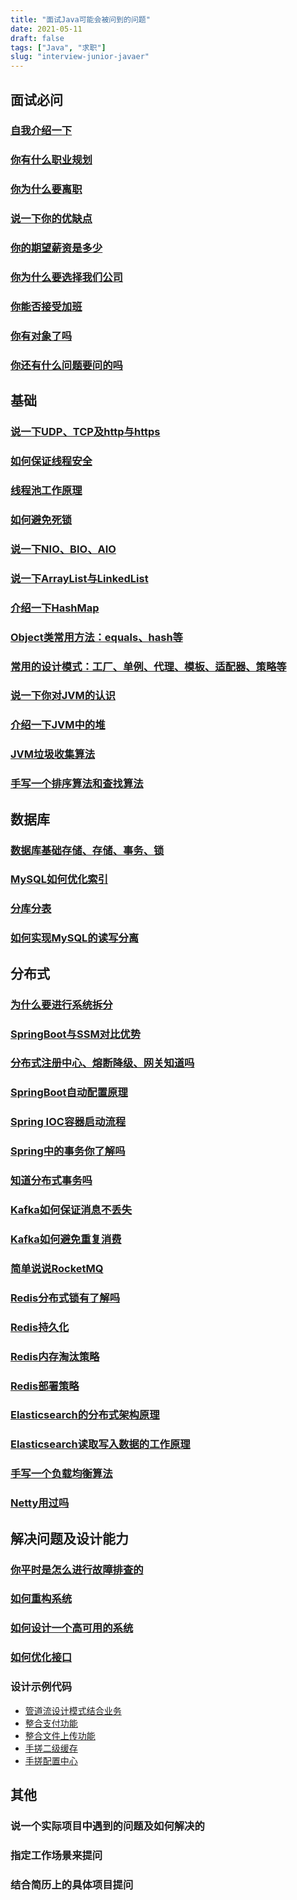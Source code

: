 ```yaml
---
title: "面试Java可能会被问到的问题"
date: 2021-05-11
draft: false
tags: ["Java", "求职"]
slug: "interview-junior-javaer"
---
```


## 面试必问
### [自我介绍一下](/iblog/posts/resume/interview-questions-and-answers/#自我介绍)
### [你有什么职业规划](/iblog/posts/resume/interview-questions-and-answers/#你的职业规划是什么)
### [你为什么要离职](/iblog/posts/resume/interview-questions-and-answers/#你从上一家公司离职的原因)
### [说一下你的优缺点](/iblog/posts/resume/interview-questions-and-answers/#优缺点)
### [你的期望薪资是多少](/iblog/posts/resume/interview-questions-and-answers/#面试如何谈薪资httpswwwbilibilicomvideobv1ou411f7r4)
### [你为什么要选择我们公司](/iblog/posts/resume/interview-questions-and-answers/#你为什么要选择我们公司)
### [你能否接受加班](/iblog/posts/resume/interview-questions-and-answers/#你能否接受加班httpswwwbilibilicomvideobv1vj411y7ni)
### [你有对象了吗](/iblog/posts/resume/interview-questions-and-answers/#你有对象吗)
### [你还有什么问题要问的吗](/iblog/posts/resume/interview-questions-and-answers/#你还有什么想问的吗)


## 基础
### [说一下UDP、TCP及http与https](/iblog/posts/essays/net-program-java/)
### [如何保证线程安全](/iblog/posts/rookie/rookie-multi-thread/#线程安全)
### [线程池工作原理](/iblog/posts/rookie/rookie-multi-thread/#线程池)
### [如何避免死锁](/iblog/posts/rookie/rookie-multi-thread/#死锁)
### [说一下NIO、BIO、AIO](/iblog/posts/rookie/rookie-io/#io模型)
### [说一下ArrayList与LinkedList](/iblog/posts/rookie/rookie-java-container/#arraylist)
### [介绍一下HashMap](/iblog/posts/essays/java-hashmap/)
### [Object类常用方法：equals、hash等](/iblog/posts/rookie/rookie-objectclass-methods/)
### [常用的设计模式：工厂、单例、代理、模板、适配器、策略等](/iblog/posts/rookie/rookie-object-oriented/#设计模式)
### [说一下你对JVM的认识](/iblog/posts/jvm/jvm-start/#jvm整体结构)
### [介绍一下JVM中的堆](/iblog/posts/jvm/jvm-heap/#堆)
### [JVM垃圾收集算法](/iblog/posts/jvm/java-garbage-collection/#垃圾回收相关算法思想)
### [手写一个排序算法和查找算法](/iblog/posts/essays/data-structures-algorithms/#排序算法)


## 数据库
### [数据库基础存储、存储、事务、锁]()
### [MySQL如何优化索引](/iblog/posts/essays/sql-select-fast/#mysqlsql优化)
### [分库分表](/iblog/posts/essays/sql-select-fast/#分库分表)
### [如何实现MySQL的读写分离]()


## 分布式
### [为什么要进行系统拆分](/iblog/posts/essays/java-small-service/#为什么要使用微服务)
### [SpringBoot与SSM对比优势](/iblog/posts/spring/java-spring/#springboot)
### [分布式注册中心、熔断降级、网关知道吗](/iblog/posts/essays/java-small-service/)
### [SpringBoot自动配置原理](/iblog/posts/spring/java-springboot/#springbootapplication原理)
### [Spring IOC容器启动流程](/iblog/posts/spring/java-spring/#spring-启动流程)
### [Spring中的事务你了解吗](/iblog/posts/spring/java-spring/#spring事务)
### [知道分布式事务吗](/iblog/posts/essays/java-transaction/)
### [Kafka如何保证消息不丢失](/iblog/posts/essays/java-mq/#生产者数据可靠性保证)
### [Kafka如何避免重复消费](/iblog/posts/essays/java-mq/#消费者消费数据问题)
### [简单说说RocketMQ]()
### [Redis分布式锁有了解吗](/iblog/posts/essays/java-redis/#redis分布式锁)
### [Redis持久化](/iblog/posts/essays/java-redis/#redis持久化)
### [Redis内存淘汰策略](/iblog/posts/essays/java-redis/#redis内存淘汰策略)
### [Redis部署策略](/iblog/posts/essays/java-redis/#redis部署策略)
### [Elasticsearch的分布式架构原理](/iblog/posts/essays/elasticsearch/#分布式架构原理)
### [Elasticsearch读取写入数据的工作原理](/iblog/posts/essays/elasticsearch/#写数据流程)
### [手写一个负载均衡算法](/iblog/posts/essays/java-small-service/#服务负载)
### [Netty用过吗](/iblog/posts/rookie/rookie-io/#nettyhttpsdongzlgithubionetty-handbook)


## 解决问题及设计能力
### [你平时是怎么进行故障排查的](/iblog/posts/essays/eye-beam/#常见故障排查)
### [如何重构系统](/iblog/posts/essays/java-project-reconstitution/)
### [如何设计一个高可用的系统]()
### [如何优化接口](/iblog/posts/essays/java-improve/)
### 设计示例代码
- [管道流设计模式结合业务](/iblog/posts/essays/pipeline-business/)
- [整合支付功能](/iblog/posts/essays/pay-code/)
- [整合文件上传功能](/iblog/posts/essays/uploadfile-code/)
- [手搓二级缓存]()
- [手搓配置中心]()


## 其他
### 说一个实际项目中遇到的问题及如何解决的
### 指定工作场景来提问
### 结合简历上的具体项目提问


